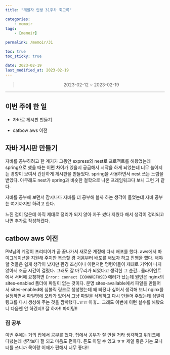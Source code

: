 ```yaml
---
title: "개발자 인생 31주차 회고록"

categories:
    - memoir
tags:
    - [memoir]

permalink: /memoir/31

toc: true
toc_sticky: true

date: 2023-02-19
last_modified_at: 2023-02-19
---
```


> <center> 2023-02-12 ~ 2023-02-19 </center>

---

## 이번 주에 한 일

- 자바로 게시판 만들기

- catbow aws 이전

## 자바 게시판 만들기

자바를 공부하려고 한 계기가 그동안 express와 nest로 프로젝트를 해왔었는데 spring으로 했을 때는 어떤 차이가 있을지 궁금해서 시작을 하게 되었는데 너무 늘어지는 경향이 보여서 간단하게 게시판을 만들었다. 
spring을 사용하면서 nest 쓰는 느낌을 받았다. 아무래도 nest가 spring과 비슷한 철학으로 나온 프레임워크다 보니 그런 거 같다. 

자바를 공부해 보면서 잠시나마 자바를 더 공부해 볼까 하는 생각이 들었는데 자바 공부는 여기까지만 하려고 한다. 

느낀 점이 많은데 아직 제대로 정리가 되지 않아 자꾸 썼다 지웠다 해서 생각이 정리되고 나면 추가로 작성하겠다.

## catbow aws 이전

PM님의 계정이 프리티어가 곧 끝나가서 새로운 계정에 다시 배포를 했다. aws에서 마이그레이션을 지원해 주지만 복습할 겸 처음부터 배포를 해보자 하고 진행을 했다. 해야 할 것들은 쉽게 생각이 났지만 환경 조성이나 이런저런 명령어들이 제대로 기억이 나지 않아서 조금 시간이 걸렸다. 그래도 잘 마무리가 되었다고 생각한 그 순간.. 클라이언트에서 서버에 요청하면 `Error: connect ECONNREFUSED` 에러가 났는데 원인은 nginx의 sites-enabled 폴더에 파일이 없는 것이다. 분명 sites-available에서 파일을 만들어서 sites-enabled에 심볼릭 링크로 생성했는데 왜 빠졌나 싶어서 생각해 보니 nginx를 설정하면서 파일명에 오타가 있어서 그냥 파일을 삭제하고 다시 만들어 주었는데 심벌릭 링크를 다시 생성해 주는 것을 깜빡했다..ㅠㅠ 아휴... 그래도 이번에 이런 실수를 해봤으니 다음엔 안 하겠지!! 잘 하자!! 파이팅!!


### 집 공부

이번 주에는 거의 집에서 공부를 했다. 집에서 공부가 잘 안될 거라 생각하고 위워크에 다녔는데 생각보다 잘 되고 마음도 편하다. 돈도 아낄 수 있고 ㅎㅎ 제일 좋은 거는 모니터를 쓰니까 목이랑 어깨가 편해서 너무 좋다!!